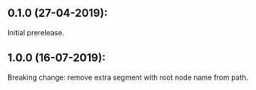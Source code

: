 ## 0.1.0 (27-04-2019): 

Initial prerelease.

## 1.0.0 (16-07-2019):

Breaking change: remove extra segment with root node name from path.